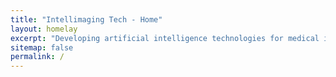 ```yaml
---
title: "Intellimaging Tech - Home"
layout: homelay
excerpt: "Developing artificial intelligence technologies for medical imaging"
sitemap: false
permalink: /
---
```

<html>    
<head>
    <meta charset="UTF-8">
    <meta name="viewport" content="width=device-width, initial-scale=1.0">
    <title>Image Zoom on Click</title>
    <style>
        /* Container to hold the image */
        .image-container {
            display: inline-block;
            overflow: hidden; /* Prevents image overflow when zoomed */
            cursor: pointer; /* Indicates the image is clickable */
        }

        /* Default image style */
        .zoomable-image {
            transition: transform 0.3s ease; /* Smooth zoom animation */
            max-width: 100%; /* Ensures responsiveness */
        }

        /* Zoomed-in state */
        .zoomed {
            transform: scale(3); /* Zooms to 2x size; adjust as needed */
        }
    </style>
</head>

<body>
<p style="text-align: justify;">Artificial Intelligence (AI) is revolutionizing medical imaging by enhancing diagnostic precision, streamlining workflow efficiency, and enabling early disease detection. Leveraging machine learning (ML) and deep learning (DL) techniques, AI-driven tools interpret complex medical images—such as MRIs, CT scans, and ultrasounds—transforming radiology and extending its reach across healthcare. These tools expertly identify abnormalities like tumors, fractures, and infections, while supporting early detection of cancers, cardiovascular diseases, and neurological disorders. AI accurately delineates anatomical structures and lesions, facilitating surgical planning, radiation therapy, and other interventions. Additionally, it distinguishes benign from malignant lesions, categorizes disease subtypes, informs personalized treatment strategies, and measures tumor volume, organ size, and vascular characteristics while tracking disease progression and treatment response. Specializing in X-ray tomographic imaging, photoacoustic imaging, and advanced image reconstruction and analysis, we are developing innovative theories, methods, software, and hardware systems for clinical use in disease detection and diagnosis. We welcome collaboration with partners and funding agencies on transformative, high-impact projects.class="w3-content w3-display-container"</p>

<div class="image-gallery">
 
     <img class="mySlides" src="{{ site.url }}{{ site.baseurl }}/images/Slide1.PNG" style="width:100%" alt="Image 1" class="zoomable-image" onclick="toggleZoom(this)">
     <img class="mySlides" src="{{ site.url }}{{ site.baseurl }}/images/Slide000.png" style="width:100%" alt="Image 2" class="zoomable-image" onclick="toggleZoom(this)">
     <img class="mySlides" src="{{ site.url }}{{ site.baseurl }}/images/Slide11.png" style="width:100%" alt="Image 3" class="zoomable-image" onclick="toggleZoom(this)">
     <img class="mySlides" src="{{ site.url }}{{ site.baseurl }}/images/Slide3.png" style="width:100%" alt="Image 4" class="zoomable-image" onclick="toggleZoom(this)">
  </div>
<script>
    function toggleZoom(image) {
        image.classList.toggle('zoomed');
    }
</script>
<br>
<div style="text-align: center;">
  <button class="w3-button w3-black w3-display-left" onclick="plusDivs(-1)">❮ Prev</button>
  <button class="w3-button w3-black w3-display-right" onclick="plusDivs(1)">Next ❯</button>
</div>

<script>
var slideIndex = 1;
showDivs(slideIndex);

function plusDivs(n) {
  showDivs(slideIndex += n);
}

function showDivs(n) {
  var i;
  var x = document.getElementsByClassName("mySlides");
  if (n > x.length) {slideIndex = 1}
  if (n < 1) {slideIndex = x.length}
  for (i = 0; i < x.length; i++) {
    x[i].style.display = "none";  
  }
  x[slideIndex-1].style.display = "block";  
}
</script>

</body>
</html>
